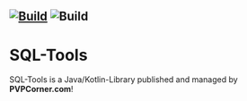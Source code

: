 [![Build](https://github.com/PVPCorner/SQL-Tools/actions/workflows/build.yml/badge.svg?branch=main)](https://github.com/PVPCorner/SQL-Tools/actions/workflows/build.yml)
![Build](https://img.shields.io/github/license/PVPCorner/SQL-Tools)
---
# SQL-Tools
SQL-Tools is a Java/Kotlin-Library published and managed by **PVPCorner.com**!

